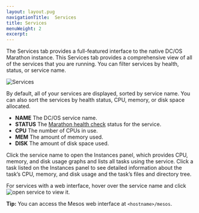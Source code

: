 ```yaml
---
layout: layout.pug
navigationTitle:  Services
title: Services
menuWeight: 2
excerpt:
---
```


The Services tab provides a full-featured interface to the native DC/OS Marathon instance. This Services tab provides a comprehensive view of all of the services that you are running. You can filter services by health, status, or service name.

![Services](/1.10/img/services-ee.png)

By default, all of your services are displayed, sorted by service name. You can also sort the services by health status, CPU, memory, or disk space allocated.

*   **NAME** The DC/OS service name.
*   **STATUS** The [Marathon health check](/1.10/deploying-services/creating-services/health-checks/) status for the service.
*   **CPU** The number of CPUs in use.
*   **MEM** The amount of memory used.
*   **DISK** The amount of disk space used.

Click the service name to open the Instances panel, which provides CPU, memory, and disk usage graphs and lists all tasks using the service. Click a task listed on the Instances panel to see detailed information about the task’s CPU, memory, and disk usage and the task’s files and directory tree.

For services with a web interface, hover over the service name and click ![open service](/1.10/img/open-service.png) to view it.

**Tip:** You can access the Mesos web interface at `<hostname>/mesos`.
